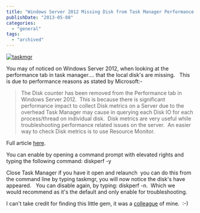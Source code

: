 ```yaml
---
title: "Windows Server 2012 Missing Disk from Task Manager Performance Tab"
publishDate: "2013-05-08"
categories: 
  - "general"
tags:
  - "archived"
---
```


[![taskmgr](https://ramblinggeek.co.uk/wp-content/uploads/2013/05/taskmgr.jpg)](https://ramblinggeek.co.uk/2013/04/windows-server-2012-missing-disk-from-task-manager-performance-tab/taskmgr/)

You may of noticed on Windows Server 2012, when looking at the performance tab in task manager.... that the local disk's are missing.   This is due to performance reasons as stated by Microsoft:-

> The Disk counter has been removed from the Performance tab in Windows Server 2012.  This is because there is significant performance impact to collect Disk metrics on a Server due to the overhead Task Manager may cause in querying each Disk IO for each process/thread on individual disk.  Disk metrics are very useful while troubleshooting performance related issues on the server.  An easier way to check Disk metrics is to use Resource Monitor.

Full article [here](https://blogs.technet.com/b/askperf/archive/2012/10/27/windows-8-windows-server-2012-the-new-task-manager.aspx).

You can enable by opening a command prompt with elevated rights and typing the following command: diskperf -y

Close Task Manager if you have it open and relaunch  you can do this from the command line by typing taskmgr, you will now notice the disk's have appeared.   You can disable again, by typing: diskperf -n.  Which we would recommend as it's the default and only enable for troubleshooting.

I can't take credit for finding this little gem, it was a [colleague](https://www.youritpro.co.uk/) of mine.  :-)
